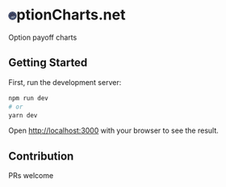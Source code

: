 # ![O](public/favicon-16x16.png?raw=true "O")ptionCharts.net

Option payoff charts

## Getting Started

First, run the development server:

```bash
npm run dev
# or
yarn dev
```

Open [http://localhost:3000](http://localhost:3000) with your browser to see the result.

## Contribution

PRs welcome
